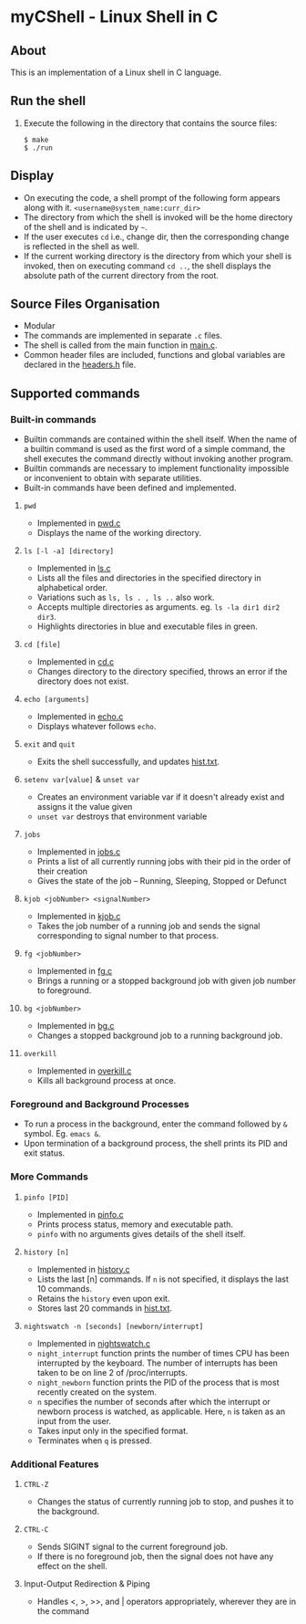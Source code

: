# myCShell - Linux Shell in C


## About

This is an implementation of a Linux shell in C language.


## Run the shell

1. Execute the following in the directory that contains the source files:
    ```
    $ make
    $ ./run
    ```

## Display

- On executing the code, a shell prompt of the following form appears along with it.
`<username@system_name:curr_dir>`
- The directory from which the ​shell is invoked will be the home directory of the shell and is indicated by `~`. 
- If the user executes `cd` i.e., change dir, then the corresponding change is reflected in the shell as well.
- If the current working directory is the directory from which your shell is invoked, then on executing command `cd ..`, 
the shell displays the absolute path of the current directory from the root.


## Source Files Organisation

- Modular
- The commands are implemented in separate `.c` files.
- The shell is called from the main function in [main.c](main.c).
- Common header files are included, functions and global variables are declared in the [headers.h](headers.h) file.


## Supported commands

### Built-in commands

- Builtin commands are contained within the shell itself. When the name of a builtin command is used as the 
first word of a simple command, the shell executes the command directly without invoking another program. 
- Builtin commands are necessary to implement functionality impossible or inconvenient to obtain with separate utilities.
- Built-in commands have been defined and implemented.

1. `pwd`

    - Implemented in [pwd.c](pwd.c)
    - Displays the name of the working directory.

2. `ls [-l -a] [directory]`

    - Implemented in [ls.c](ls.c)
    - Lists all the files and directories in the specified directory in alphabetical order.
    - Variations such as `ls, ls . , ls ..` also work.
    - Accepts multiple directories as arguments. eg. `ls -la dir1 dir2 dir3`.
    - Highlights directories in blue and executable files in green.

3. `cd [file]`
    - Implemented in [cd.c](cd.c)
    - Changes directory to the directory specified, throws an error if the directory does not exist.

4. `echo [arguments]`
    
    - Implemented in [echo.c](echo.c)
    - Displays whatever follows `echo`. 

5. `exit` and `quit`

    - Exits the shell successfully, and updates [hist.txt](hist.txt).

6.  `setenv var[value]` & `unset var`

    - Creates an environment variable var if it doesn't already exist and assigns it the value given
    - `unset var` destroys that environment variable

7.  `jobs`

    - Implemented in [jobs.c](jobs.c)
    - Prints a list of all currently running jobs with their pid in the order of their creation
    - Gives the state of the job – Running, Sleeping, Stopped or Defunct

8.  `kjob <jobNumber> <signalNumber>`

    - Implemented in [kjob.c](kjob.c)
    - Takes the job number of a running job and sends the signal corresponding to ​signal number​ to that process.

9. `fg <jobNumber>`

    - Implemented in [fg.c](fg.c)
    - Brings a running or a stopped background job with given job number to foreground.

10. `bg <jobNumber>`

    - Implemented in [bg.c](bg.c)
    - Changes a stopped background job to a running background job.

11. `overkill`

    - Implemented in [overkill.c](overkill.c)
    - Kills all background process at once.

### Foreground and Background Processes

- To run a process in the background, enter the command followed by `&` symbol. Eg. `emacs &`.
- Upon termination of a background process, the shell prints its PID and exit status.


### More Commands

1. `pinfo [PID]`

    - Implemented in [pinfo.c](pinfo.c)
    - Prints process status, memory and executable path.
    - `pinfo` with no arguments gives details of the shell itself.

2. `history [n]`

    - Implemented in [history.c](history.c) 
    - Lists the last [n] commands. If `n` is not specified, it displays the last 10 commands.
    - Retains the `history` even upon exit. 
    - Stores last 20 commands in [hist.txt](hist.text).

3. `nightswatch -n [seconds] [newborn/interrupt]`

    - Implemented in [nightswatch.c](nightswatch.c)
    - `night_interrupt` function prints the number of times CPU has been interrupted by the keyboard.
    The number of interrupts has been taken to be on line 2 of /proc/interrupts.
    - `night_newborn` function prints the PID of the process that is most recently created on the system.
    - `n` specifies the number of seconds after which the interrupt or newborn process is watched, as applicable. 
    Here, `n` is taken as an input from the user.
    - Takes input only in the specified format.
    - Terminates when `q` is pressed.

### Additional Features

1. `​CTRL-Z`

    - Changes the status of currently running job to stop, and pushes it to the background.
    
2. `CTRL-C`

    - Sends SIGINT signal to the current foreground job​.
    - If there is no foreground job, then the signal does not have any effect on the shell.

3. Input-Output Redirection & Piping

    - Handles <, >, >>, and | operators appropriately, wherever they are in the command
